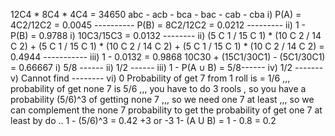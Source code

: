 12C4 * 8C4 * 4C4 = 34650
abc - acb - bca - bac - cab - cba
i) P(A) = 4C2/12C2 = 0.0045 ---------- P(B) = 8C2/12C2 = 0.0212 --------- ii) 1 - P(B) = 0.9788
i) 10C3/15C3 = 0.0132 -------- ii) (5 C 1 / 15 C 1) * (10 C 2 / 14 C 2) + (5 C 1 / 15 C 1) * (10 C 2 / 14 C 2) + (5 C 1 / 15 C 1) * (10 C 2 / 14 C 2) = 0.4944 ----------- iii) 1 - 0.0132 = 0.9868
10C30 + (15C1/30C1) - (5C1/30C1) = 0.66667
i) 5/8 ------ ii) 1/2 ------ iii)  1 - P(A ∪ B) = 5/8------ iv) 1/2 ------- v) Cannot find -------- vi) 0
Probability of get 7 from 1 roll is = 1/6 ,,, probability of get none 7 is 5/6 ,,, you have to do 3 rools , so you have a probability (5/6)^3 of getting none 7 ,,, so we need one 7 at least ,,, so we can complement the none 7 probability to get the probability of get one 7 at least by do .. 1 - (5/6)^3 = 0.42
+3 or -3
1- (A U B) = 1 - 0.8 = 0.2
